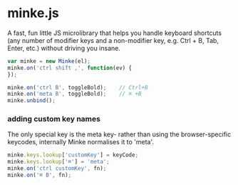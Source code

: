 # minke.js

A fast, fun little JS microlibrary that helps you handle
keyboard shortcuts (any number of modifier keys and a non-modifier
key, e.g. Ctrl + B, Tab, Enter, etc.) without driving you insane.

```js
var minke = new Minke(el);
minke.on('ctrl shift ,', function(ev) {
});

minke.on('ctrl B', toggleBold);    // Ctrl+B
minke.on('meta B', toggleBold);    // ⌘ +B
minke.unbind();
```

### adding custom key names

The only special key is the meta key- rather than using
the browser-specific keycodes, internally Minke normalises
it to 'meta'.

```js
minke.keys.lookup['customKey'] = keyCode;
minke.keys.lookup['⌘'] = 'meta';
minke.on('ctrl customKey', fn);
minke.on('⌘ B', fn);
```
